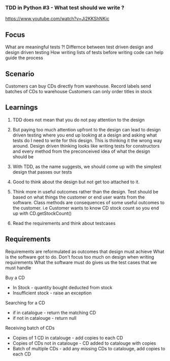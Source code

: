 ### TDD in Python #3 - What test should we write ?
https://www.youtube.com/watch?v=Ji2KKShNKic

Focus
-----

What are meaningful tests ?!
Differnce between test driven design and design driven testing
How writing lists of tests before writing code can help guide the process

Scenario
-------
Customers can buy CDs directly from warehouse.
Record labels send batches of CDs to warehouse
Customers can only order titles in stock

Learnings
---------

1. TDD does not mean that you do not pay attention to the design

2. But paying too much attention upfront to the design can lead to design
driven testing where you end up looking at a design and asking what tests
do I need to write for this design. This is thinking it the wrong way around.
Design driven thinking looks like writing tests for constructors and every method
from the preconceived idea of what the design should be

3. With TDD, as the name suggests, we should come up with the simplest design
that passes our tests

4. Good to think about the design but not get too attached to it. 

5. Think more in useful outcomes rather than the design.
Test should be based on what things the customer or end user wants from the software.
Class methods are consequences of some useful outcomes to the customer. 
i.e Customer wants to know CD stock count so you end up with CD.getStockCount()

6. Read the requirements and think about testcases


Requirements 
-----------

Requirements are reformulated as outcomes that design must achieve
What is the software got to do. 
Don't focus too much on design when writing requirements
What the software must do gives us the test cases that we must handle

Buy a CD
* In Stock - quantity bought deducted from stock
* Insufficient stock - raise an exception

Searching for a CD
* if in catalogue - return the matching CD
* if not in catalouge - return null

Receiving batch of CDs
* Copies of 1 CD in catalouge - add copies to each CD
* Copies of CDs not in catalouge - CD added to catalouge with copies
* Batch of multiple CDs - add any missing CDs to catalouge, add copies to each CD
